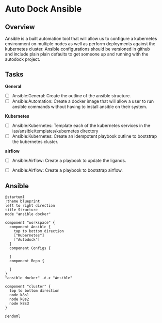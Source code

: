 # Auto Dock Ansible


## Overview

Ansible is a built automation tool that will allow us to configure a kubernetes environment on multiple nodes as well as perform deployments against the kubernetes cluster. Ansible configurations should be versioned in github and include plain plain defaults to get someone up and running with the autodock project.


## Tasks

**General**
- [ ] Ansible:General: Create the outline of the ansible structure.
- [ ] Ansible:Automation: Create a docker image that will allow a user to run ansible commands without having to install ansible on their system.

**Kubernetes**
- [ ] Ansible:Kubernetes: Template each of the kubernetes services in the ias/ansible/templates/kubernetes directory
- [ ] Ansible:Kubernetes: Create an idempotent playbook outline to bootstrap the kubernetes cluster.

**airflow**
- [ ] Ansible:Airflow: Create a playbook to update the ligands.
- [ ] Ansible:Airflow: Create a playbook to bootstrap airflow.


## Ansible
```plantuml
@startuml
!theme blueprint
left to right direction
title Structure
node "ansible docker"

component "workspace" {
  component Ansible {
    top to bottom direction
    ["Kubernetes"]
    ["Autodock"]
  }
  component Configs {

  }
  component Repo {

  }
}
"ansible docker" -d-> "Ansible"

component "cluster" {
  top to bottom direction
  node k8s1
  node k8s2
  node k8s3
}

@enduml
```